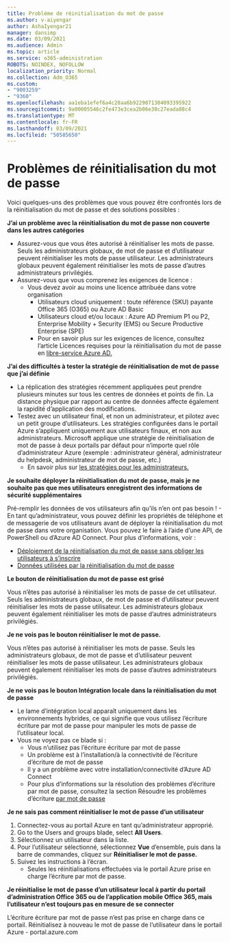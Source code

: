 ```yaml
---
title: Problème de réinitialisation du mot de passe
ms.author: v-aiyengar
author: AshaIyengar21
manager: dansimp
ms.date: 03/09/2021
ms.audience: Admin
ms.topic: article
ms.service: o365-administration
ROBOTS: NOINDEX, NOFOLLOW
localization_priority: Normal
ms.collection: Adm_O365
ms.custom:
- "9003259"
- "9360"
ms.openlocfilehash: aa1eba1efef6a4c28aa6b9229071304093395922
ms.sourcegitcommit: 9a00005546c2fe473e3cea2b06e38c27eada88c4
ms.translationtype: MT
ms.contentlocale: fr-FR
ms.lasthandoff: 03/09/2021
ms.locfileid: "50585650"
---
```

# <a name="problems-resetting-password"></a>Problèmes de réinitialisation du mot de passe

Voici quelques-uns des problèmes que vous pouvez être confrontés lors de la réinitialisation du mot de passe et des solutions possibles :

**J’ai un problème avec la réinitialisation du mot de passe non couverte dans les autres catégories**

- Assurez-vous que vous êtes autorisé à réinitialiser les mots de passe. Seuls les administrateurs globaux, de mot de passe et d’utilisateur peuvent réinitialiser les mots de passe utilisateur. Les administrateurs globaux peuvent également réinitialiser les mots de passe d’autres administrateurs privilégiés.
- Assurez-vous que vous comprenez les exigences de licence :
    - Vous devez avoir au moins une licence attribuée dans votre organisation
        - Utilisateurs cloud uniquement : toute référence (SKU) payante Office 365 (O365) ou Azure AD Basic
        - Utilisateurs cloud et/ou locaux : Azure AD Premium P1 ou P2, Enterprise Mobility + Security (EMS) ou Secure Productive Enterprise (SPE)
        - Pour en savoir plus sur les exigences de licence, consultez l’article Licences requises pour la réinitialisation du mot de passe en [libre-service Azure AD.](https://docs.microsoft.com/azure/active-directory/active-directory-passwords-licensing?WT.mc_id=Portal-Microsoft_Azure_Support)

**J’ai des difficultés à tester la stratégie de réinitialisation de mot de passe que j’ai définie**

- La réplication des stratégies récemment appliquées peut prendre plusieurs minutes sur tous les centres de données et points de fin. La distance physique par rapport au centre de données affecte également la rapidité d’application des modifications.
- Testez avec un utilisateur final, et non un administrateur, et pilotez avec un petit groupe d’utilisateurs. Les stratégies configurées dans le portail Azure s’appliquent uniquement aux utilisateurs finaux, et non aux administrateurs. Microsoft applique une stratégie de réinitialisation de mot de passe à deux portails par défaut pour n’importe quel rôle d’administrateur Azure (exemple : administrateur général, administrateur du helpdesk, administrateur de mot de passe, etc.)
    - En savoir plus sur [les stratégies pour les administrateurs.](https://docs.microsoft.com/azure/active-directory/active-directory-passwords-policy?WT.mc_id=Portal-Microsoft_Azure_Support#administrator-password-policy-differences)

**Je souhaite déployer la réinitialisation du mot de passe, mais je ne souhaite pas que mes utilisateurs enregistrent des informations de sécurité supplémentaires**

Pré-remplir les données de vos utilisateurs afin qu’ils n’en ont pas besoin ! - En tant qu’administrateur, vous pouvez définir les propriétés de téléphone et de messagerie de vos utilisateurs avant de déployer la réinitialisation du mot de passe dans votre organisation. Vous pouvez le faire à l’aide d’une API, de PowerShell ou d’Azure AD Connect. Pour plus d’informations, voir :
- [Déploiement de la réinitialisation du mot de passe sans obliger les utilisateurs à s’inscrire](https://docs.microsoft.com/azure/active-directory/active-directory-passwords-policy?WT.mc_id=Portal-Microsoft_Azure_Support#administrator-password-policy-differences)
- [Données utilisées par la réinitialisation du mot de passe](https://docs.microsoft.com/azure/active-directory/active-directory-passwords-data?WT.mc_id=Portal-Microsoft_Azure_Support)

**Le bouton de réinitialisation du mot de passe est grisé**

Vous n’êtes pas autorisé à réinitialiser les mots de passe de cet utilisateur. Seuls les administrateurs globaux, de mot de passe et d’utilisateur peuvent réinitialiser les mots de passe utilisateur. Les administrateurs globaux peuvent également réinitialiser les mots de passe d’autres administrateurs privilégiés.

**Je ne vois pas le bouton réinitialiser le mot de passe.**

Vous n’êtes pas autorisé à réinitialiser les mots de passe. Seuls les administrateurs globaux, de mot de passe et d’utilisateur peuvent réinitialiser les mots de passe utilisateur. Les administrateurs globaux peuvent également réinitialiser les mots de passe d’autres administrateurs privilégiés.

**Je ne vois pas le bouton Intégration locale dans la réinitialisation du mot de passe**

- Le lame d’intégration local apparaît uniquement dans les environnements hybrides, ce qui signifie que vous utilisez l’écriture écriture par mot de passe pour manipuler les mots de passe de l’utilisateur local.
- Vous ne voyez pas ce blade si :
    - Vous n’utilisez pas l’écriture écriture par mot de passe
    - Un problème est à l’installation/à la connectivité de l’écriture d’écriture de mot de passe
    - Il y a un problème avec votre installation/connectivité d’Azure AD Connect
    - Pour plus d’informations sur la résolution des problèmes d’écriture par mot de passe, consultez la section Résoudre les problèmes d’écriture [par mot de passe](https://docs.microsoft.com/azure/active-directory/active-directory-passwords-data?WT.mc_id=Portal-Microsoft_Azure_Support)

**Je ne sais pas comment réinitialiser le mot de passe d’un utilisateur**

1. Connectez-vous au portail Azure en tant qu’administrateur approprié.
1. Go to the Users and groups blade, select **All Users**.
1. Sélectionnez un utilisateur dans la liste.
1. Pour l’utilisateur sélectionné, sélectionnez **Vue** d’ensemble, puis dans la barre de commandes, cliquez sur **Réinitialiser le mot de passe.**
1. Suivez les instructions à l’écran.
    - Seules les réinitialisations effectuées via le portail Azure prise en charge l’écriture par mot de passe.

**Je réinitialise le mot de passe d’un utilisateur local à partir du portail d’administration Office 365 ou de l’application mobile Office 365, mais l’utilisateur n’est toujours pas en mesure de se connecter**

L’écriture écriture par mot de passe n’est pas prise en charge dans ce portail. Réinitialisez à nouveau le mot de passe de l’utilisateur dans le portail Azure - portal.azure.com

